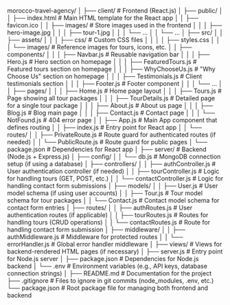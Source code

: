 morocco-travel-agency/
│
├── client/  # Frontend (React.js)
│   ├── public/
│   │   ├── index.html  # Main HTML template for the React app
│   │   ├── favicon.ico
│   │   ├── images/  # Store images used in the frontend
│   │   │   ├── hero-image.jpg
│   │   │   ├── tour-1.jpg
│   │   │   └── ...
│   │   └── ...
│   ├── src/
│   │   ├── assets/
│   │   │   ├── css/  # Custom CSS files
│   │   │   │   ├── styles.css
│   │   │   └── images/  # Reference images for tours, icons, etc.
│   │   ├── components/
│   │   │   ├── Navbar.js  # Reusable navigation bar
│   │   │   ├── Hero.js  # Hero section on homepage
│   │   │   ├── FeaturedTours.js  # Featured tours section on homepage
│   │   │   ├── WhyChooseUs.js  # "Why Choose Us" section on homepage
│   │   │   ├── Testimonials.js  # Client testimonials section
│   │   │   ├── Footer.js  # Footer component
│   │   │   └── ...
│   │   ├── pages/
│   │   │   ├── Home.js  # Home page layout
│   │   │   ├── Tours.js  # Page showing all tour packages
│   │   │   ├── TourDetails.js  # Detailed page for a single tour package
│   │   │   ├── About.js  # About us page
│   │   │   ├── Blog.js  # Blog main page
│   │   │   ├── Contact.js  # Contact page
│   │   │   └── NotFound.js  # 404 error page
│   │   ├── App.js  # Main App component that defines routing
│   │   ├── index.js  # Entry point for React app
│   │   └── routes/
│   │       ├── PrivateRoute.js  # Route guard for authenticated routes (if needed)
│   │       └── PublicRoute.js  # Route guard for public pages
│   └── package.json  # Dependencies for React app
│
├── server/  # Backend (Node.js + Express.js)
│   ├── config/
│   │   └── db.js  # MongoDB connection setup (if using a database)
│   ├── controllers/
│   │   ├── authController.js  # User authentication controller (if needed)
│   │   ├── tourController.js  # Logic for handling tours (GET, POST, etc.)
│   │   └── contactController.js  # Logic for handling contact form submissions
│   ├── models/
│   │   ├── User.js  # User model schema (if using user accounts)
│   │   ├── Tour.js  # Tour model schema for tour packages
│   │   └── Contact.js  # Contact model schema for contact form entries
│   ├── routes/
│   │   ├── authRoutes.js  # User authentication routes (if applicable)
│   │   ├── tourRoutes.js  # Routes for handling tours (CRUD operations)
│   │   └── contactRoutes.js  # Route for handling contact form submission
│   ├── middleware/
│   │   ├── authMiddleware.js  # Middleware for protected routes
│   │   └── errorHandler.js  # Global error handler middleware
│   ├── views/  # Views for backend-rendered HTML pages (if necessary)
│   ├── server.js  # Entry point for Node.js server
│   ├── package.json  # Dependencies for Node.js backend
│   └── .env  # Environment variables (e.g., API keys, database connection strings)
│
├── README.md  # Documentation for the project
├── .gitignore  # Files to ignore in git commits (node_modules, .env, etc.)
└── package.json  # Root package file for managing both frontend and backend

